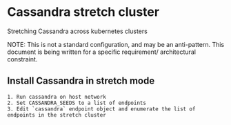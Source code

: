 # Cassandra stretch cluster 
Stretching Cassandra across kubernetes clusters

NOTE:
This is not a standard configuration, and may be an anti-pattern. This document is being written for a specific requirement/ architectural constraint.

## Install Cassandra in stretch mode

```
1. Run cassandra on host network
2. Set CASSANDRA_SEEDS to a list of endpoints
3. Edit `cassandra` endpoint object and enumerate the list of endpoints in the stretch cluster
```